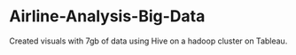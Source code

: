 # Airline-Analysis-Big-Data
Created visuals with 7gb of data using Hive on a hadoop cluster on Tableau.
